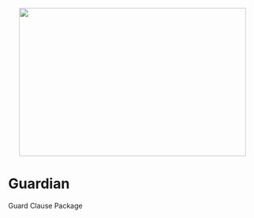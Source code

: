 <p align="center">
  <img width="460" height="300" src="[http://www.fillmurray.com/460/300](https://user-images.githubusercontent.com/68480989/188291699-7b2faa1b-9696-4550-92ca-536948ef4592.png)">
</p>

# Guardian
Guard Clause Package
